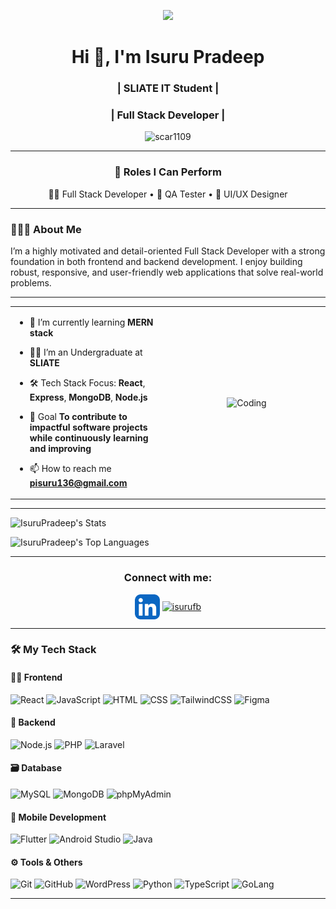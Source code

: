 <p align="center" ><img  src = "https://github.com/7oSkaaa/7oSkaaa/blob/main/Images/about_me.gif?raw=true" width = 100px></p>
<h1 align="center">Hi 👋, I'm Isuru Pradeep</h1>
<h3 align="center">| SLIATE IT Student | </h3>
<h3 align="center">| Full Stack Developer | </h3>

<p align="center"> <img src="https://komarev.com/ghpvc/?username=scar1109&label=Profile%20views&color=48a327&style=flat" alt="scar1109" /> </p>

---

<h3 align="center">🚀 Roles I Can Perform</h3>

<p align="center">
  👨‍💻 Full Stack Developer • 🧠 QA Tester   • 🎨 UI/UX Designer
</p>



---

### 👨🏻‍🎓 About Me

I’m a highly motivated and detail-oriented Full Stack Developer with a strong foundation in both frontend and backend development. I enjoy building robust, responsive, and user-friendly web applications that solve real-world problems.

---

<table align="center">
<tr border="none">
<td width="50%" align="left">
  
- 🌱 I’m currently learning **MERN stack**

- 🧑‍🎓 I’m an Undergraduate at **SLIATE**

-  🛠 Tech Stack Focus: **React**, **Express**, **MongoDB**, **Node.js**

-  🎯 Goal **To contribute to impactful software projects while continuously learning and improving**

- 📫 How to reach me **pisuru136@gmail.com**


  


</td>
<td width="50%" align="center">

  <img align="center" alt="Coding" width="450" src="https://repository-images.githubusercontent.com/588181932/e36ec678-7984-4cdd-8e4c-a3932772ff8e">

  </td>
</tr>
</table>

---

![IsuruPradeep's Stats](https://github-readme-stats.vercel.app/api?username=IsuruPradeep&theme=vue-dark&show_icons=true&hide_border=true&count_private=true) 


![IsuruPradeep's Top Languages](https://github-readme-stats.vercel.app/api/top-langs/?username=IsuruPradeep&theme=vue-dark&show_icons=true&hide_border=true&layout=compact)

  
  
  

</tr>
</table>



---

<h3 align="center">Connect with me:</h3>
<p align="center"  >
<a href="https://www.linkedin.com/in/isuru-pradeep-71b933348" target="blank"><img align="center" src="https://github.com/tandpfun/skill-icons/blob/main/icons/LinkedIn.svg" alt="isuruLinkedIn" height="40" width="40" /></a>
<a href="https://www.facebook.com/profile.php?id=100088934404086" target="blank"><img align="center" src="https://raw.githubusercontent.com/rahuldkjain/github-profile-readme-generator/master/src/images/icons/Social/facebook.svg" alt="isurufb" height="40" width="40" /></a>
</p>

---

### 🛠️ My Tech Stack

#### 👨‍🎨 Frontend
![React](https://skillicons.dev/icons?i=react) 
![JavaScript](https://skillicons.dev/icons?i=js) 
![HTML](https://skillicons.dev/icons?i=html) 
![CSS](https://skillicons.dev/icons?i=css) 
![TailwindCSS](https://skillicons.dev/icons?i=tailwind) 
![Figma](https://skillicons.dev/icons?i=figma)

#### 🧩 Backend
![Node.js](https://skillicons.dev/icons?i=nodejs) 
![PHP](https://skillicons.dev/icons?i=php) 
![Laravel](https://skillicons.dev/icons?i=laravel)

#### 🗃️ Database
![MySQL](https://skillicons.dev/icons?i=mysql) 
![MongoDB](https://skillicons.dev/icons?i=mongodb) 
<img src="https://cdn-icons-png.flaticon.com/512/5968/5968705.png" width="40" title="phpMyAdmin"/>

#### 📱 Mobile Development
![Flutter](https://skillicons.dev/icons?i=flutter) 
![Android Studio](https://skillicons.dev/icons?i=androidstudio) 
![Java](https://skillicons.dev/icons?i=java)

#### ⚙️ Tools & Others
![Git](https://skillicons.dev/icons?i=git) 
![GitHub](https://skillicons.dev/icons?i=github) 
![WordPress](https://skillicons.dev/icons?i=wordpress) 
![Python](https://skillicons.dev/icons?i=python) 
![TypeScript](https://skillicons.dev/icons?i=typescript) 
<img src="https://cdn.jsdelivr.net/gh/devicons/devicon/icons/go/go-original.svg" width="40" title="GoLang"/>


---


